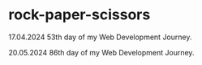 # rock-paper-scissors
17.04.2024 53th day of my Web Development Journey. 

20.05.2024 86th day of my Web Development Journey. 
